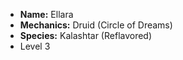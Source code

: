 - **Name:** Ellara
- **Mechanics:** Druid (Circle of Dreams)
- **Species:** Kalashtar (Reflavored)
- Level 3
